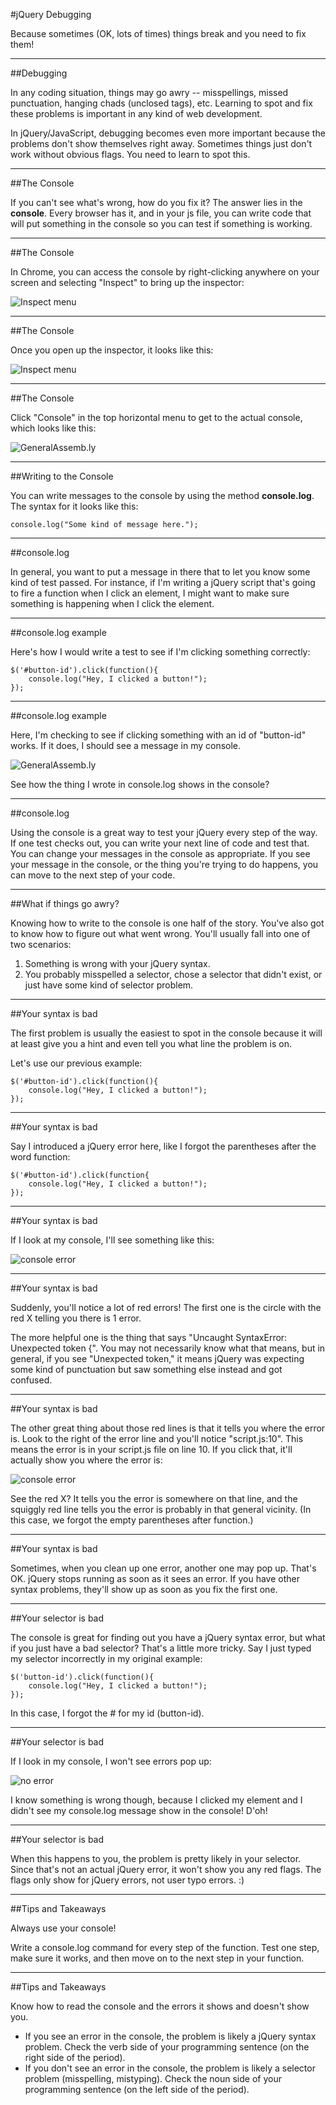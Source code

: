 #jQuery Debugging 

Because sometimes (OK, lots of times) things break and you need to fix them!

---

##Debugging

In any coding situation, things may go awry -- misspellings, missed punctuation, hanging chads (unclosed tags), etc. Learning to spot and fix these problems is important in any kind of web development.

In jQuery/JavaScript, debugging becomes even more important because the problems don't show themselves right away. Sometimes things just don't work without obvious flags. You need to learn to spot this.

---

##The Console

If you can't see what's wrong, how do you fix it? The answer lies in the **console**. Every browser has it, and in your js file, you can write code that will put something in the console so you can test if something is working.

---

##The Console

In Chrome, you can access the console by right-clicking anywhere on your screen and selecting "Inspect" to bring up the inspector:

![Inspect menu](../img/inspect.png)

---

##The Console

Once you open up the inspector, it looks like this:

![Inspect menu](../img/element.png)

---

##The Console

Click "Console" in the top horizontal menu to get to the actual console, which looks like this:

![GeneralAssemb.ly](../img/console.png)

---

##Writing to the Console

You can write messages to the console by using the method **console.log**. The syntax for it looks like this:

```
console.log("Some kind of message here.");
```
---

##console.log

In general, you want to put a message in there that to let you know some kind of test passed. For instance, if I'm writing a jQuery script that's going to fire a function when I click an element, I might want to make sure something is happening when I click the element.

---

##console.log example

Here's how I would write a test to see if I'm clicking something correctly:

```
$('#button-id').click(function(){
	console.log("Hey, I clicked a button!");
});
```

---

##console.log example

Here, I'm checking to see if clicking something with an id of "button-id" works. If it does, I should see a message in my console.

![GeneralAssemb.ly](../img/log.png)

See how the thing I wrote in console.log shows in the console?

---

##console.log

Using the console is a great way to test your jQuery every step of the way. If one test checks out, you can write your next line of code and test that. You can change your messages in the console as appropriate. If you see your message in the console, or the thing you're trying to do happens, you can move to the next step of your code.

---

##What if things go awry?

Knowing how to write to the console is one half of the story. You've also got to know how to figure out what went wrong. You'll usually fall into one of two scenarios:

1. Something is wrong with your jQuery syntax.
2. You probably misspelled a selector, chose a selector that didn't exist, or just have some kind of selector problem.

---

##Your syntax is bad

The first problem is usually the easiest to spot in the console because it will at least give you a hint and even tell you what line the problem is on.

Let's use our previous example:

```
$('#button-id').click(function(){
	console.log("Hey, I clicked a button!");
});
```

---

##Your syntax is bad

Say I introduced a jQuery error here, like I forgot the parentheses after the word function:

```
$('#button-id').click(function{
	console.log("Hey, I clicked a button!");
});
```

---

##Your syntax is bad

If I look at my console, I'll see something like this:

![console error](../img/error.png)

---

##Your syntax is bad

Suddenly, you'll notice a lot of red errors! The first one is the circle with the red X telling you there is 1 error. 

The more helpful one is the thing that says "Uncaught SyntaxError: Unexpected token {". You may not necessarily know what that means, but in general, if you see "Unexpected token," it means jQuery was expecting some kind of punctuation but saw something else instead and got confused.

---

##Your syntax is bad

The other great thing about those red lines is that it tells you where the error is. Look to the right of the error line and you'll notice "script.js:10". This means the error is in your script.js file on line 10. If you click that, it'll actually show you where the error is:

![console error](../img/flagged-error.png)

See the red X? It tells you the error is somewhere on that line, and the squiggly red line tells you the error is probably in that general vicinity. (In this case, we forgot the empty parentheses after function.)

---

##Your syntax is bad

Sometimes, when you clean up one error, another one may pop up. That's OK. jQuery stops running as soon as it sees an error. If you have other syntax problems, they'll show up as soon as you fix the first one.

---

##Your selector is bad

The console is great for finding out you have a jQuery syntax error, but what if you just have a bad selector? That's a little more tricky. Say I just typed my selector incorrectly in my original example:

```
$('button-id').click(function(){
	console.log("Hey, I clicked a button!");
});
```

In this case, I forgot the # for my id (button-id).

---

##Your selector is bad

If I look in my console, I won't see errors pop up:

![no error](../img/no-error.png)

I know something is wrong though, because I clicked my element and I didn't see my console.log message show in the console! D'oh!

---

##Your selector is bad

When this happens to you, the problem is pretty likely in your selector. Since that's not an actual jQuery error, it won't show you any red flags. The flags only show for jQuery errors, not user typo errors. :)

---

##Tips and Takeaways

Always use your console! 

Write a console.log command for every step of the function. Test one step, make sure it works, and then move on to the next step in your function.

---

##Tips and Takeaways

Know how to read the console and the errors it shows and doesn't show you.

* If you see an error in the console, the problem is likely a jQuery syntax problem. Check the verb side of your programming sentence (on the right side of the period).
* If you don't see an error in the console, the problem is likely a selector problem (misspelling, mistyping). Check the noun side of your programming sentence (on the left side of the period).
